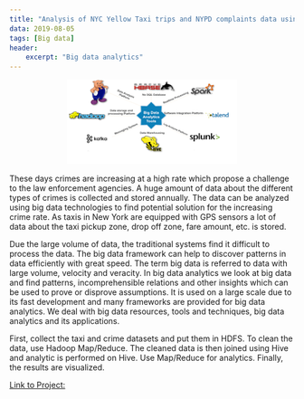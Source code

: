 ```yaml
---
title: "Analysis of NYC Yellow Taxi trips and NYPD complaints data using Hadoop MapReduce"
data: 2019-08-05
tags: [Big data]
header:
    excerpt: "Big data analytics"
---
```

<p class="aligncenter">
    <img src="/images/big_data.png" width="300" height="150"/>
</p>

<style>
.aligncenter {
    text-align: center;
}
</style>

These days crimes are increasing at a high rate which propose a   challenge to the law enforcement agencies. A huge amount of data about the different types of crimes is collected and stored annually. The data can be analyzed using big data technologies to find potential solution for the increasing crime rate. As taxis in New York are equipped with GPS sensors a lot of data about the taxi pickup zone, drop off zone, fare amount, etc. is stored.  

Due the large volume of data, the traditional systems find it difficult to process the data. The big data framework can help to discover patterns in data efficiently with great speed. The term big data is referred to data with large volume, velocity and veracity. In big data analytics we look at big data and find patterns, incomprehensible relations and other insights which can be used to prove or disprove assumptions. It is used on a large scale due to its fast development and many frameworks are provided for big data analytics. We deal with big data resources, tools and techniques, big data analytics and its applications.

First, collect the taxi and crime datasets and put them in HDFS. To clean the data, use Hadoop Map/Reduce. The cleaned data is then joined using Hive and analytic is performed on Hive. Use Map/Reduce for analytics. Finally, the results are visualized. 

<a href="https://github.com/asbudhkar/NYC-Crime-and-Taxi">Link to Project:</a>